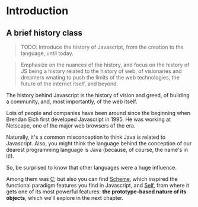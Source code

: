 # Introduction

## A brief history class

> TODO: Introduce the history of Javascript, from the creation to the language,
> until today.

> Emphasize on the nuances of the history, and focus on the history of JS being
> a history related to the history of web, of visionaries and dreamers wnating
> to push the limits of the web technologies, the future of the internet itself,
> and beyond.

The history behind Javascript is the history of vision and greed, of building a
community, and, most importantly, of the web itself.

Lots of people and companies have been around since the beginning when Brendan
Eich first developed Javascript in 1995. He was working at Netscape, one of the
major web browsers of the era.

Naturally, it's a common misconception to think Java is related to Javascript.
Also, you might think the language behind the conception of our dearest
programming language is Java (because, of course, the name's in it!).

So, be surprised to know that other languages were a huge influence.

Among them was [C](https://en.wikipedia.org/wiki/The_C_Programming_Language);
but also you can find [Scheme](https://en.wikipedia.org/wiki/Scheme), which
inspired the functional paradigm features you find in Javascript, and
[Self](https://en.wikipedia.org/wiki/Self), from where it gets one of its most
powerful features: **the prototype-based nature of its objects**, which we'll
explore in the next chapter.
